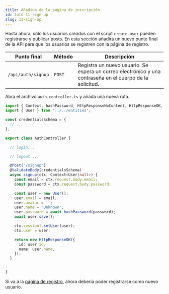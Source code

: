 ```yaml
---
title: Añadida de la página de inscripción
id: tuto-11-sign-up
slug: 11-sign-up
---
```


Hasta ahora, sólo los usuarios creados con el script `create-user` pueden registrarse y publicar posts. En esta sección añadirá un nuevo punto final de la API para que los usuarios se registren con la página de registro.

| Punto final | Método | Descripción |
| --- | --- | --- |
| `/api/auth/signup` | `POST` | Registra un nuevo usuario. Se espera un correo electrónico y una contraseña en el cuerpo de la solicitud. |

Abra el archivo `auth.controller.ts` y añada una nueva ruta.

```typescript
import { Context, hashPassword, HttpResponseNoContent, HttpResponseOK, HttpResponseUnauthorized, Post, ValidateBody, verifyPassword } from '@foal/core';
import { User } from '../../entities';

const credentialsSchema = {
  // ...
};

export class AuthController {

  // login...

  // logout...

  @Post('/signup')
  @ValidateBody(credentialsSchema)
  async signup(ctx: Context<User|null>) {
    const email = ctx.request.body.email;
    const password = ctx.request.body.password;

    const user = new User();
    user.email = email;
    user.avatar = '';
    user.name = 'Unknown';
    user.password = await hashPassword(password);
    await user.save();

    ctx.session!.setUser(user);
    ctx.user = user;

    return new HttpResponseOK({
      id: user.id,
      name: user.name,
    });
  }


}

```

Si va a la [página de registro](http://localhost:3000/signup), ahora debería poder registrarse como nuevo usuario.